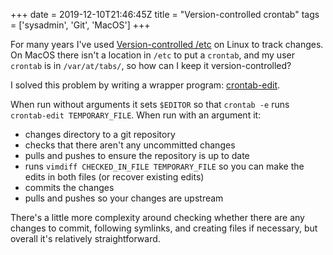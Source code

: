 +++
date = 2019-12-10T21:46:45Z
title = "Version-controlled crontab"
tags = ['sysadmin', 'Git', 'MacOS']
+++

For many years I've used [Version-controlled
/etc](version-controlled_slash-etc/) on Linux to track changes.  On MacOS there
isn't a location in `/etc` to put a `crontab`, and my user `crontab` is in
`/var/at/tabs/`, so how can I keep it version-controlled?

I solved this problem by writing a wrapper program:
[crontab-edit](https://github.com/tobinjt/bin/blob/master/crontab-edit).

When run without arguments it sets `$EDITOR` so that `crontab -e` runs
`crontab-edit TEMPORARY_FILE`.  When run with an argument it:

*   changes directory to a git repository
*   checks that there aren't any uncommitted changes
*   pulls and pushes to ensure the repository is up to date
*   runs `vimdiff CHECKED_IN_FILE TEMPORARY_FILE` so you can make the edits in
    both files (or recover existing edits)
*   commits the changes
*   pulls and pushes so your changes are upstream

There's a little more complexity around checking whether there are any changes
to commit, following symlinks, and creating files if necessary, but overall it's
relatively straightforward.
